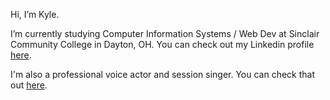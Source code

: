Hi, I’m Kyle.

I’m currently studying Computer Information Systems / Web Dev at Sinclair Community College in Dayton, OH. You can check out my Linkedin profile <a href="https://www.linkedin.com/in/kylemarler1/" target="_blank">here<a/>.

I'm also a professional voice actor and session singer. You can check that out <a href="https://kmarler18.wixsite.com/website" target="_blank">here<a/>. 


<!---
kmarler18/kmarler18 is a ✨ special ✨ repository because its `README.md` (this file) appears on your GitHub profile.
You can click the Preview link to take a look at your changes.
--->
